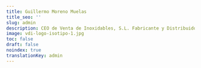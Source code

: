 ```yaml
---
title: Guillermo Moreno Muelas
title_seo: ''
slug: admin
description: CEO de Venta de Inoxidables, S.L. Fabricante y Distribuidor de artículos de Acero Inoxidable a nivel Nacional e Internacional.
image: vdi-logo-isotipo-1.jpg
toc: false
draft: false
noindex: true
translationKey: admin
---
```

